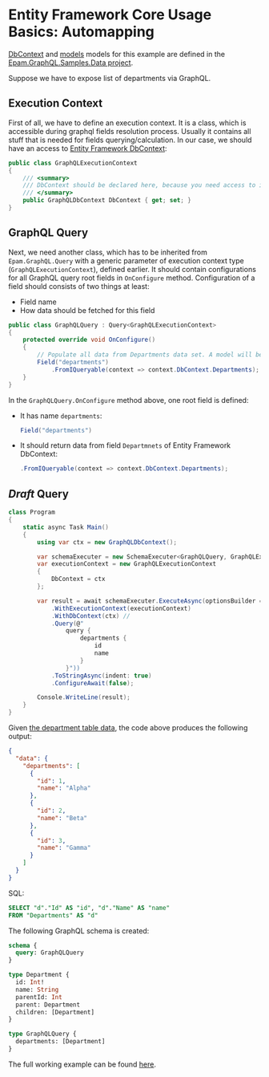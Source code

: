 # Entity Framework Core Usage Basics: Automapping

[DbContext](../02-ef-schema#dbcontext) and [models](../02-ef-schema#models) models for this example are defined in the [Epam.GraphQL.Samples.Data project](../../samples/Epam.GraphQL.Samples.Data/).

Suppose we have to expose list of departments via GraphQL.

## Execution Context
First of all, we have to define an execution context. It is a class, which is accessible during graphql fields resolution process. Usually it contains all stuff that is needed for fields querying/calculation. In our case, we should have an access to [Entity Framework DbContext](../02-ef-schema#dbcontext):

```csharp
public class GraphQLExecutionContext
{
    /// <summary>
    /// DbContext should be declared here, because you need access to it for data querying.
    /// </summary>
    public GraphQLDbContext DbContext { get; set; }
}
```

## GraphQL Query
Next, we need another class, which has to be inherited from `Epam.GraphQL.Query` with a generic parameter of execution context type (`GraphQLExecutionContext`), defined earlier. It should contain configurations for all GraphQL query root fields in `OnConfigure` method. Configuration of a field should consists of two things at least:
* Field name
* How data should be fetched for this field

```csharp
public class GraphQLQuery : Query<GraphQLExecutionContext>
{
    protected override void OnConfigure()
    {
        // Populate all data from Departments data set. A model will be mapped to GraphQL type automatically.
        Field("departments")
            .FromIQueryable(context => context.DbContext.Departments);
    }
}
```

In the `GraphQLQuery.OnConfigure` method above, one root field is defined:
* It has name `departments`:
  ```csharp
  Field("departments")
  ```
* It should return data from field `Departmnets` of Entity Framework DbContext:
  ```csharp
  .FromIQueryable(context => context.DbContext.Departments);
  ```

## _Draft_ Query
```csharp
class Program
{
    static async Task Main()
    {
        using var ctx = new GraphQLDbContext();

        var schemaExecuter = new SchemaExecuter<GraphQLQuery, GraphQLExecutionContext>();
        var executionContext = new GraphQLExecutionContext
        {
            DbContext = ctx
        };

        var result = await schemaExecuter.ExecuteAsync(optionsBuilder => optionsBuilder
            .WithExecutionContext(executionContext)
            .WithDbContext(ctx) // 
            .Query(@"
                query {
                    departments {
                        id
                        name
                    }
                }"))
            .ToStringAsync(indent: true)
            .ConfigureAwait(false);

        Console.WriteLine(result);
    }
}
```

Given [the department table data](../02-ef-schema#Department%20Data), the code above produces the following output:

```json
{
  "data": {
    "departments": [
      {
        "id": 1,
        "name": "Alpha"
      },
      {
        "id": 2,
        "name": "Beta"
      },
      {
        "id": 3,
        "name": "Gamma"
      }
    ]
  }
}
```

SQL:

```sql
SELECT "d"."Id" AS "id", "d"."Name" AS "name"
FROM "Departments" AS "d"
```

The following GraphQL schema is created:

```graphql
schema {
  query: GraphQLQuery
}

type Department {
  id: Int!
  name: String
  parentId: Int
  parent: Department
  children: [Department]
}

type GraphQLQuery {
  departments: [Department]
}
```

The full working example can be found [here](../../samples/Epam.GraphQL.Samples.EF.Automapping/).